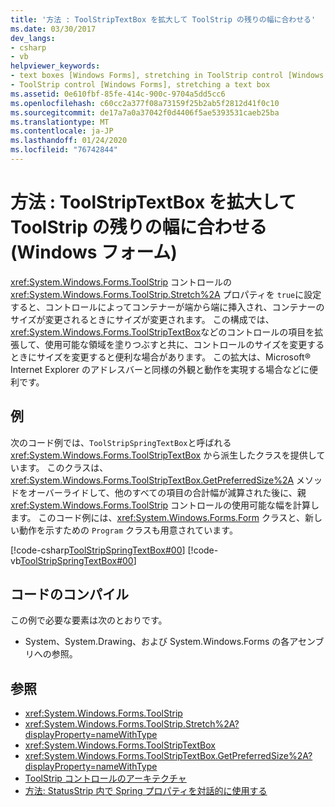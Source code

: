 ```yaml
---
title: '方法 : ToolStripTextBox を拡大して ToolStrip の残りの幅に合わせる'
ms.date: 03/30/2017
dev_langs:
- csharp
- vb
helpviewer_keywords:
- text boxes [Windows Forms], stretching in ToolStrip control [Windows Forms]
- ToolStrip control [Windows Forms], stretching a text box
ms.assetid: 0e610fbf-85fe-414c-900c-9704a5dd5cc6
ms.openlocfilehash: c60cc2a377f08a73159f25b2ab5f2812d41f0c10
ms.sourcegitcommit: de17a7a0a37042f0d4406f5ae5393531caeb25ba
ms.translationtype: MT
ms.contentlocale: ja-JP
ms.lasthandoff: 01/24/2020
ms.locfileid: "76742844"
---
```

# <a name="how-to-stretch-a-toolstriptextbox-to-fill-the-remaining-width-of-a-toolstrip-windows-forms"></a>方法 : ToolStripTextBox を拡大して ToolStrip の残りの幅に合わせる (Windows フォーム)
<xref:System.Windows.Forms.ToolStrip> コントロールの <xref:System.Windows.Forms.ToolStrip.Stretch%2A> プロパティを `true`に設定すると、コントロールによってコンテナーが端から端に挿入され、コンテナーのサイズが変更されるときにサイズが変更されます。 この構成では、<xref:System.Windows.Forms.ToolStripTextBox>などのコントロールの項目を拡張して、使用可能な領域を塗りつぶすと共に、コントロールのサイズを変更するときにサイズを変更すると便利な場合があります。 この拡大は、Microsoft® Internet Explorer のアドレスバーと同様の外観と動作を実現する場合などに便利です。  
  
## <a name="example"></a>例  
 次のコード例では、`ToolStripSpringTextBox`と呼ばれる <xref:System.Windows.Forms.ToolStripTextBox> から派生したクラスを提供しています。 このクラスは、<xref:System.Windows.Forms.ToolStripTextBox.GetPreferredSize%2A> メソッドをオーバーライドして、他のすべての項目の合計幅が減算された後に、親 <xref:System.Windows.Forms.ToolStrip> コントロールの使用可能な幅を計算します。 このコード例には、<xref:System.Windows.Forms.Form> クラスと、新しい動作を示すための `Program` クラスも用意されています。  
  
 [!code-csharp[ToolStripSpringTextBox#00](~/samples/snippets/csharp/VS_Snippets_Winforms/ToolStripSpringTextBox/cs/ToolStripSpringTextBox.cs#00)]
 [!code-vb[ToolStripSpringTextBox#00](~/samples/snippets/visualbasic/VS_Snippets_Winforms/ToolStripSpringTextBox/vb/ToolStripSpringTextBox.vb#00)]  
  
## <a name="compiling-the-code"></a>コードのコンパイル  
 この例で必要な要素は次のとおりです。  
  
- System、System.Drawing、および System.Windows.Forms の各アセンブリへの参照。  
  
## <a name="see-also"></a>参照

- <xref:System.Windows.Forms.ToolStrip>
- <xref:System.Windows.Forms.ToolStrip.Stretch%2A?displayProperty=nameWithType>
- <xref:System.Windows.Forms.ToolStripTextBox>
- <xref:System.Windows.Forms.ToolStripTextBox.GetPreferredSize%2A?displayProperty=nameWithType>
- [ToolStrip コントロールのアーキテクチャ](toolstrip-control-architecture.md)
- [方法: StatusStrip 内で Spring プロパティを対話的に使用する](how-to-use-the-spring-property-interactively-in-a-statusstrip.md)
